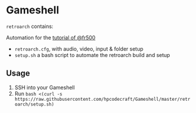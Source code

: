 # Gameshell

`retroarch` contains:

Automation for the [tutorial of @fr500](https://forum.clockworkpi.com/t/retroarch-megathread/716)

- `retroarch.cfg`, with audio, video, input & folder setup
- `setup.sh` a bash script to automate the retroarch build and setup

## Usage

1.  SSH into your Gameshell
2.  Run `bash <(curl -s https://raw.githubusercontent.com/hpcodecraft/Gameshell/master/retroarch/setup.sh)`
